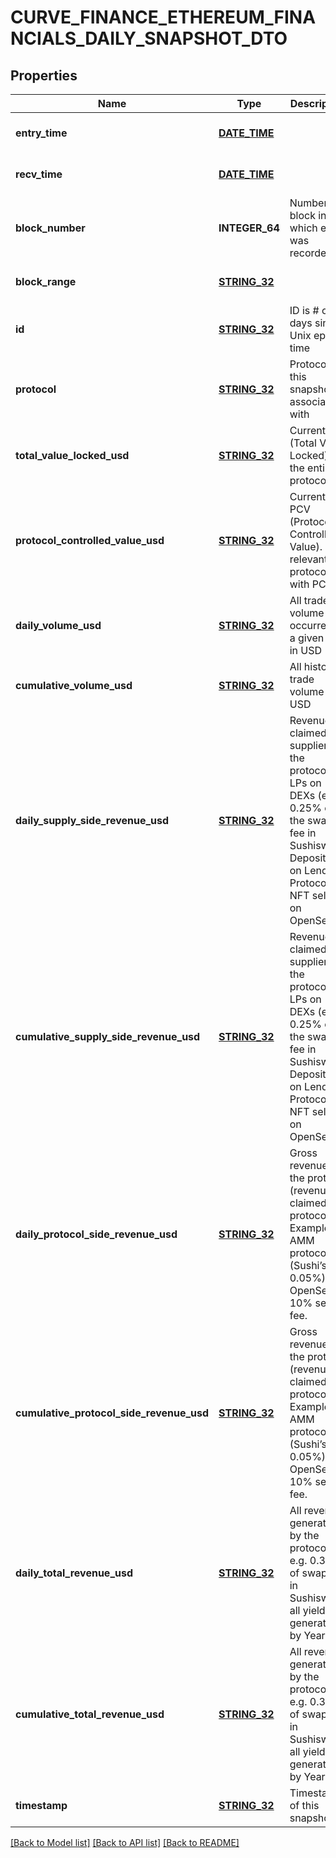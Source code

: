 # CURVE_FINANCE_ETHEREUM_FINANCIALS_DAILY_SNAPSHOT_DTO

## Properties
Name | Type | Description | Notes
------------ | ------------- | ------------- | -------------
**entry_time** | [**DATE_TIME**](DATE_TIME.md) |  | [optional] [default to null]
**recv_time** | [**DATE_TIME**](DATE_TIME.md) |  | [optional] [default to null]
**block_number** | **INTEGER_64** | Number of block in which entity was recorded. | [optional] [default to null]
**block_range** | [**STRING_32**](STRING_32.md) |  | [optional] [default to null]
**id** | [**STRING_32**](STRING_32.md) | ID is # of days since Unix epoch time | [optional] [default to null]
**protocol** | [**STRING_32**](STRING_32.md) | Protocol this snapshot is associated with | [optional] [default to null]
**total_value_locked_usd** | [**STRING_32**](STRING_32.md) | Current TVL (Total Value Locked) of the entire protocol | [optional] [default to null]
**protocol_controlled_value_usd** | [**STRING_32**](STRING_32.md) | Current PCV (Protocol Controlled Value). Only relevant for protocols with PCV. | [optional] [default to null]
**daily_volume_usd** | [**STRING_32**](STRING_32.md) | All trade volume occurred in a given day, in USD | [optional] [default to null]
**cumulative_volume_usd** | [**STRING_32**](STRING_32.md) | All historical trade volume in USD | [optional] [default to null]
**daily_supply_side_revenue_usd** | [**STRING_32**](STRING_32.md) | Revenue claimed by suppliers to the protocol. LPs on DEXs (e.g. 0.25% of the swap fee in Sushiswap). Depositors on Lending Protocols. NFT sellers on OpenSea. | [optional] [default to null]
**cumulative_supply_side_revenue_usd** | [**STRING_32**](STRING_32.md) | Revenue claimed by suppliers to the protocol. LPs on DEXs (e.g. 0.25% of the swap fee in Sushiswap). Depositors on Lending Protocols. NFT sellers on OpenSea. | [optional] [default to null]
**daily_protocol_side_revenue_usd** | [**STRING_32**](STRING_32.md) | Gross revenue for the protocol (revenue claimed by protocol). Examples: AMM protocol fee (Sushi’s 0.05%). OpenSea 10% sell fee. | [optional] [default to null]
**cumulative_protocol_side_revenue_usd** | [**STRING_32**](STRING_32.md) | Gross revenue for the protocol (revenue claimed by protocol). Examples: AMM protocol fee (Sushi’s 0.05%). OpenSea 10% sell fee. | [optional] [default to null]
**daily_total_revenue_usd** | [**STRING_32**](STRING_32.md) | All revenue generated by the protocol. e.g. 0.30% of swap fee in Sushiswap, all yield generated by Yearn. | [optional] [default to null]
**cumulative_total_revenue_usd** | [**STRING_32**](STRING_32.md) | All revenue generated by the protocol. e.g. 0.30% of swap fee in Sushiswap, all yield generated by Yearn. | [optional] [default to null]
**timestamp** | [**STRING_32**](STRING_32.md) | Timestamp of this snapshot | [optional] [default to null]

[[Back to Model list]](../README.md#documentation-for-models) [[Back to API list]](../README.md#documentation-for-api-endpoints) [[Back to README]](../README.md)


